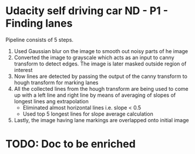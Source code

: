 Udacity self driving car ND - P1 - Finding lanes
=======================================
Pipeline consists of 5 steps.

1. Used Gaussian blur on the image to smooth out noisy parts of he image
2. Converted the image to grayscale which acts as an input to canny transform to detect edges. The image is later masked outside region of interest
3. Now lines are detected by passing the output of the canny transform to hough transform for marking lanes
4. All the collected lines from the hough transform are being used to come up with a left line and right line by means of averaging of slopes of longest lines ang extrapolation
    - Eliminated almost horizontal lines i.e. slope < 0.5
    - Used top 5 longest lines for slope average calculation
5. Lastly, the image having lane markings are overlapped onto initial image

# TODO: Doc to be enriched
